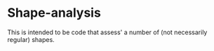 # Shape-analysis
This is intended to be code that assess' a number of (not necessarily regular) shapes.
